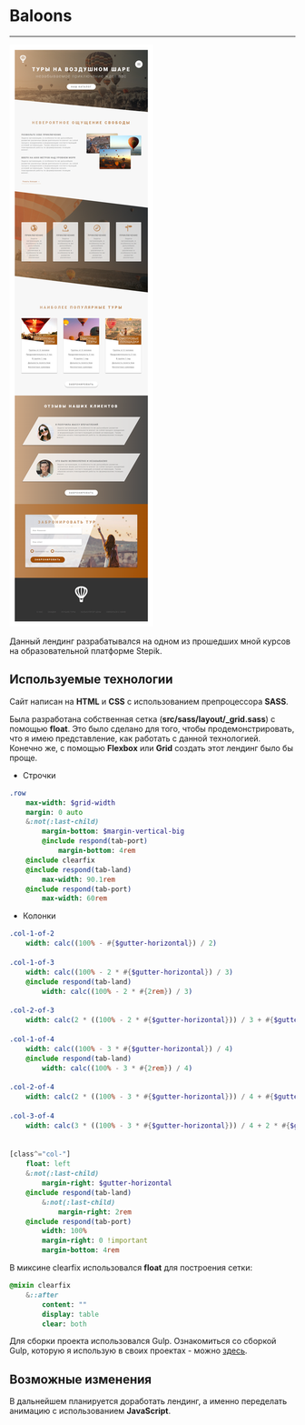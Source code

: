 # Baloons

---

![Baloons](Baloons-public.png)

Данный лендинг разрабатывался на одном из прошедших мной курсов на образовательной платформе Stepik.

## Используемые технологии
Сайт написан на __HTML__ и __CSS__ с использованием препроцессора __SASS__.

Была разработана собственная сетка (**src/sass/layout/_grid.sass**) с помощью __float__. Это было сделано для того, чтобы продемонстрировать, что я имею представление, как работать с данной технологией. Конечно же, с помощью __Flexbox__ или __Grid__ создать этот лендинг было бы проще.

* Строчки
```sass
.row
    max-width: $grid-width
    margin: 0 auto
    &:not(:last-child)
        margin-bottom: $margin-vertical-big
        @include respond(tab-port)
            margin-bottom: 4rem
    @include clearfix
    @include respond(tab-land)
        max-width: 90.1rem
    @include respond(tab-port)
        max-width: 60rem
```
* Колонки
```sass
.col-1-of-2
    width: calc((100% - #{$gutter-horizontal}) / 2)

.col-1-of-3
    width: calc((100% - 2 * #{$gutter-horizontal}) / 3)
    @include respond(tab-land)
        width: calc((100% - 2 * #{2rem}) / 3)

.col-2-of-3
    width: calc(2 * ((100% - 2 * #{$gutter-horizontal})) / 3 + #{$gutter-horizontal})

.col-1-of-4
    width: calc((100% - 3 * #{$gutter-horizontal}) / 4)
    @include respond(tab-land)
        width: calc((100% - 3 * #{2rem}) / 4)

.col-2-of-4
    width: calc(2 * ((100% - 3 * #{$gutter-horizontal})) / 4 + #{$gutter-horizontal})

.col-3-of-4
    width: calc(3 * ((100% - 3 * #{$gutter-horizontal})) / 4 + 2 * #{$gutter-horizontal})


[class^="col-"]
    float: left
    &:not(:last-child)
        margin-right: $gutter-horizontal
    @include respond(tab-land)
        &:not(:last-child)
            margin-right: 2rem
    @include respond(tab-port)
        width: 100%
        margin-right: 0 !important
        margin-bottom: 4rem
```
В миксине clearfix использовался __float__ для построения сетки:
```sass
@mixin clearfix
    &::after
        content: ""
        display: table
        clear: both
```
Для сборки проекта использовался Gulp. Ознакомиться со сборкой Gulp, которую я использую в своих проектах - можно [здесь](https://github.com/StolbunN/GULP-Starter).

## Возможные изменения

В дальнейшем планируется доработать лендинг, а именно переделать анимацию с использованием __JavaScript__.